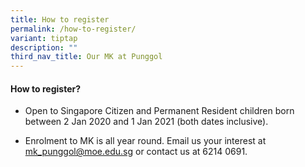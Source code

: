 ```yaml
---
title: How to register
permalink: /how-to-register/
variant: tiptap
description: ""
third_nav_title: Our MK at Punggol
---
```

<h4><strong>How to register?</strong></h4>
<ul data-tight="true" class="tight">
<li>
<p>Open to Singapore Citizen and Permanent Resident children born between
2 Jan 2020 and 1 Jan 2021 (both dates inclusive).&nbsp;</p>
</li>
<li>
<p>Enrolment to MK is all year round. Email us your interest at <a href="mailto:mk_punggol@moe.edu.sg" rel="noopener noreferrer nofollow" target="_blank">mk_punggol@moe.edu.sg</a> or
contact us at 6214 0691.</p>
</li>
</ul>
<p></p>
<p></p>